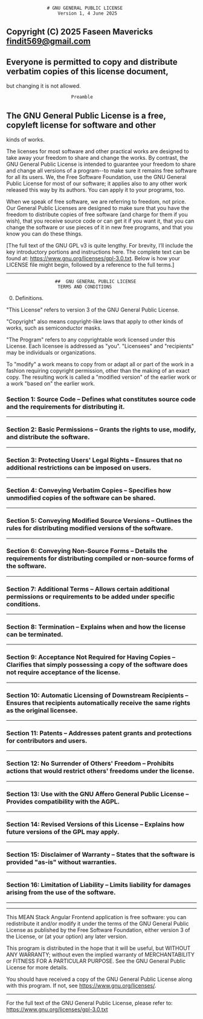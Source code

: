                    # GNU GENERAL PUBLIC LICENSE
                       Version 1, 4 June 2025

## Copyright (C) 2025 Faseen Mavericks findit569@gmail.com

## Everyone is permitted to copy and distribute verbatim copies of this license document,
 but changing it is not allowed.

                            Preamble

##  The GNU General Public License is a free, copyleft license for software and other
  kinds of works.

  The licenses for most software and other practical works are designed to take away
  your freedom to share and change the works. By contrast, the GNU General Public
  License is intended to guarantee your freedom to share and change all versions of
  a program--to make sure it remains free software for all its users. We, the Free
  Software Foundation, use the GNU General Public License for most of our software;
  it applies also to any other work released this way by its authors. You can apply
  it to your programs, too.

  When we speak of free software, we are referring to freedom, not price. Our General
  Public Licenses are designed to make sure that you have the freedom to distribute
  copies of free software (and charge for them if you wish), that you receive source
  code or can get it if you want it, that you can change the software or use pieces
  of it in new free programs, and that you know you can do these things.

  [The full text of the GNU GPL v3 is quite lengthy. For brevity, I’ll include the
  key introductory portions and instructions here. The complete text can be found at:
  <https://www.gnu.org/licenses/gpl-3.0.txt>. Below is how your LICENSE file might
  begin, followed by a reference to the full terms.]

---

                      ##  GNU GENERAL PUBLIC LICENSE
                       TERMS AND CONDITIONS

  0. Definitions.

  "This License" refers to version 3 of the GNU General Public License.

  "Copyright" also means copyright-like laws that apply to other kinds of works,
  such as semiconductor masks.

  "The Program" refers to any copyrightable work licensed under this License. Each
  licensee is addressed as "you". "Licensees" and "recipients" may be individuals or
  organizations.

  To "modify" a work means to copy from or adapt all or part of the work in a fashion
  requiring copyright permission, other than the making of an exact copy. The
  resulting work is called a "modified version" of the earlier work or a work "based
  on" the earlier work.

### Section 1: Source Code – Defines what constitutes source code and the requirements for distributing it.
---
### Section 2: Basic Permissions – Grants the rights to use, modify, and distribute the software.
---
### Section 3: Protecting Users' Legal Rights – Ensures that no additional restrictions can be imposed on users.
---
### Section 4: Conveying Verbatim Copies – Specifies how unmodified copies of the software can be shared.
---
### Section 5: Conveying Modified Source Versions – Outlines the rules for distributing modified versions of the software.
---
### Section 6: Conveying Non-Source Forms – Details the requirements for distributing compiled or non-source forms of the software.
---
### Section 7: Additional Terms – Allows certain additional permissions or requirements to be added under specific conditions.
---
### Section 8: Termination – Explains when and how the license can be terminated.
---
### Section 9: Acceptance Not Required for Having Copies – Clarifies that simply possessing a copy of the software does not require acceptance of the license.
---
### Section 10: Automatic Licensing of Downstream Recipients – Ensures that recipients automatically receive the same rights as the original licensee.
---
### Section 11: Patents – Addresses patent grants and protections for contributors and users.
---
### Section 12: No Surrender of Others' Freedom – Prohibits actions that would restrict others' freedoms under the license.
---
### Section 13: Use with the GNU Affero General Public License – Provides compatibility with the AGPL.
---
### Section 14: Revised Versions of this License – Explains how future versions of the GPL may apply.
---
### Section 15: Disclaimer of Warranty – States that the software is provided "as-is" without warranties.
---
### Section 16: Limitation of Liability – Limits liability for damages arising from the use of the software.
---

---

  This MEAN Stack Angular Frontend application is free software: you can redistribute
  it and/or modify it under the terms of the GNU General Public License as published
  by the Free Software Foundation, either version 3 of the License, or (at your
  option) any later version.

  This program is distributed in the hope that it will be useful, but WITHOUT ANY
  WARRANTY; without even the implied warranty of MERCHANTABILITY or FITNESS FOR A
  PARTICULAR PURPOSE. See the GNU General Public License for more details.

  You should have received a copy of the GNU General Public License along with this
  program. If not, see <https://www.gnu.org/licenses/>.

---

For the full text of the GNU General Public License, please refer to:
<https://www.gnu.org/licenses/gpl-3.0.txt>
